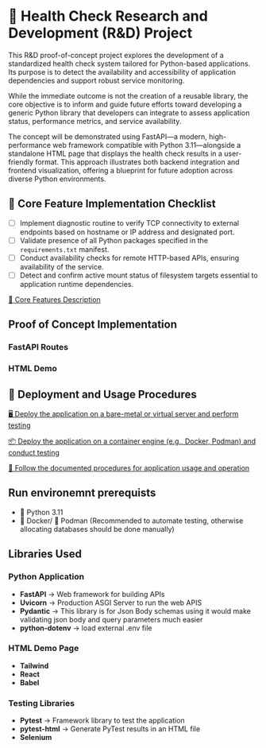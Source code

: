 # 🧪 Health Check Research and Development (R&D) Project

This R&D proof-of-concept project explores the development of a standardized health check system tailored for Python-based applications. Its purpose is to detect the availability and accessibility of application dependencies and support robust service monitoring.

While the immediate outcome is not the creation of a reusable library, the core objective is to inform and guide future efforts toward developing a generic Python library that developers can integrate to assess application status, performance metrics, and service availability.

The concept will be demonstrated using FastAPI—a modern, high-performance web framework compatible with Python 3.11—alongside a standalone HTML page that displays the health check results in a user-friendly format. This approach illustrates both backend integration and frontend visualization, offering a blueprint for future adoption across diverse Python environments.

## 🦯 Core Feature Implementation Checklist

- [ ] Implement diagnostic routine to verify TCP connectivity to external endpoints based on hostname or IP address and designated port.
- [ ] Validate presence of all Python packages specified in the `requirements.txt` manifest.
- [ ] Conduct availability checks for remote HTTP-based APIs, ensuring availability of the service.
- [ ] Detect and confirm active mount status of filesystem targets essential to application runtime dependencies.

[📖 Core Features Description](howto/CORE_FEATURES.md "Core Features Description")

## Proof of Concept Implementation

### FastAPI Routes

### HTML Demo

## 🚀 Deployment and Usage Procedures

[🖥️ Deploy the application on a bare-metal or virtual server and perform testing](howto/BAREMETAL.md "Deploy the application on a bare-metal or virtual server and perform testing")

[📦 Deploy the application on a container engine (e.g., Docker, Podman) and conduct testing](howto/BAREMETAL.md "Deploy the application on a container engine (e.g., Docker, Podman) and conduct testing")

[📘 Follow the documented procedures for application usage and operation](howto/USAGE_OPERATION.md "Follow the documented procedures for application usage and operation")


## Run environemnt prerequists

* 🐍 Python 3.11
* 🐳 Docker/ 🦭 Podman (Recommended to automate testing, otherwise allocating databases should be done manually)

## Libraries Used

### Python Application

* **FastAPI** -> Web framework for building APIs
* **Uvicorn** -> Production ASGI Server to run the web APIS
* **Pydantic** -> This library is for Json Body schemas using it would make validating json body and query parameters much easier
* **python-dotenv** -> load external .env file

### HTML Demo Page

* **Tailwind**
* **React**
* **Babel**

### Testing Libraries

* **Pytest** -> Framework library to test the application
* **pytest-html** -> Generate PyTest results in an HTML file
* **Selenium**